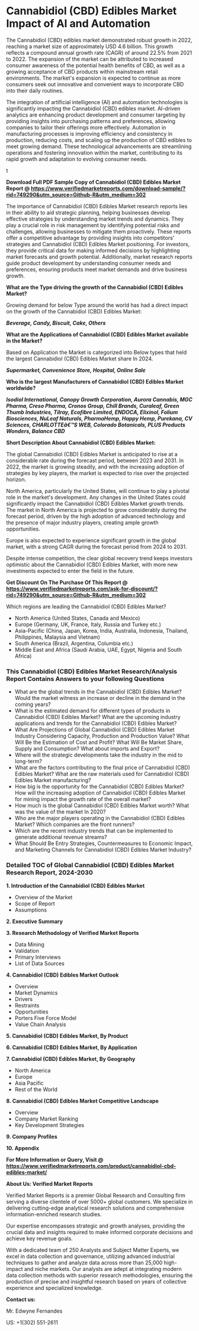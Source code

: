 <meta name="title" content="Global Cannabidiol (CBD) Edibles Market Impact of AI and Automation"><meta name="description" content="The Cannabidiol (CBD) edibles market demonstrated robust growth in 2022, reaching a market size of approximately USD 4.6 billion. This growth reflects a compound annua"><meta name="title" content="Cannabidiol (CBD) Edibles Market Size, Share, Scope, Trends, Growth, Opportunities, Analysis, Forecast"><h1>Cannabidiol (CBD) Edibles Market Impact of AI and Automation</h1><p>The Cannabidiol (CBD) edibles market demonstrated robust growth in 2022, reaching a market size of approximately USD 4.6 billion. This growth reflects a compound annual growth rate (CAGR) of around 22.5% from 2021 to 2022. The expansion of the market can be attributed to increased consumer awareness of the potential health benefits of CBD, as well as a growing acceptance of CBD products within mainstream retail environments. The market's expansion is expected to continue as more consumers seek out innovative and convenient ways to incorporate CBD into their daily routines.</p><p>The integration of artificial intelligence (AI) and automation technologies is significantly impacting the Cannabidiol (CBD) edibles market. AI-driven analytics are enhancing product development and consumer targeting by providing insights into purchasing patterns and preferences, allowing companies to tailor their offerings more effectively. Automation in manufacturing processes is improving efficiency and consistency in production, reducing costs, and scaling up the production of CBD edibles to meet growing demand. These technological advancements are streamlining operations and fostering innovation within the market, contributing to its rapid growth and adaptation to evolving consumer needs.</p>t</p><p id="" class=""><strong>Download Full PDF Sample Copy of Cannabidiol (CBD) Edibles Market Report @ <a href="https://www.verifiedmarketreports.com/download-sample/?rid=749290&utm_source=Github-R&utm_medium=302" target="_blank">https://www.verifiedmarketreports.com/download-sample/?rid=749290&utm_source=Github-R&utm_medium=302</a></strong></p><p>The importance of&nbsp;Cannabidiol (CBD) Edibles Market research reports lies in their ability to aid strategic planning, helping businesses develop effective strategies by understanding market trends and dynamics. They play a crucial role in risk management by identifying potential risks and challenges, allowing businesses to mitigate them proactively. These reports offer a competitive advantage by providing insights into competitors' strategies and Cannabidiol (CBD) Edibles Market positioning. For investors, they provide critical data for making informed decisions by highlighting market forecasts and growth potential. Additionally, market research reports guide product development by understanding consumer needs and preferences, ensuring products meet market demands and drive business growth.</p><p><strong>What are the&nbsp;Type driving the growth of the Cannabidiol (CBD) Edibles Market?</strong></p><p id="" class="">Growing demand for below Type around the world has had a direct impact on the growth of the Cannabidiol (CBD) Edibles Market:</p><em><strong>Beverage, Candy, Biscuit, Cake, Others</strong></em></p><strong>What are the&nbsp;Applications&nbsp;of Cannabidiol (CBD) Edibles Market available in the Market?</strong></p><p id="" class="">Based on Application the Market is categorized into Below types that held the largest Cannabidiol (CBD) Edibles Market share In 2024.</p><em><strong>Supermarket, Convenience Store, Hospital, Online Sale</strong></em></p><strong>Who is the largest Manufacturers of Cannabidiol (CBD) Edibles Market worldwide?</strong></p><p><em><strong>Isodiol International, Canopy Growth Corporation, Aurora Cannabis, MGC Pharma, Creso Pharma, Cronos Group, Chill Brands, Curaleaf, Green Thumb Industries, Tilray, Ecofibre Limited, ENDOCA, Elixinol, Folium Biosciences, NuLeaf Naturals, PharmaHemp, Happy Hemp, Purekana, CV Sciences, CHARLOTTEâ€™S WEB, Colorado Botanicals, PLUS Products Wonders, Balance CBD</strong></em></p><p id="" class=""><strong>Short Description About Cannabidiol (CBD) Edibles Market:</strong></p><p>The global Cannabidiol (CBD) Edibles Market is anticipated to rise at a considerable rate during the forecast period, between 2023 and 2031. In 2022, the market is growing steadily, and with the increasing adoption of strategies by key players, the market is expected to rise over the projected horizon.</p><p>North America, particularly the United States, will continue to play a pivotal role in the market's development. Any changes in the United States could significantly impact the Cannabidiol (CBD) Edibles Market growth trends. The market in North America is projected to grow considerably during the forecast period, driven by the high adoption of advanced technology and the presence of major industry players, creating ample growth opportunities.</p><p>Europe is also expected to experience significant growth in the global market, with a strong CAGR during the forecast period from 2024 to 2031.</p><p>Despite intense competition, the clear global recovery trend keeps investors optimistic about the Cannabidiol (CBD) Edibles Market, with more new investments expected to enter the field in the future.</p><p id="" class=""><strong>Get Discount On The Purchase Of This Report @ <a href="https://www.verifiedmarketreports.com/ask-for-discount/?rid=749290&utm_source=Github-R&utm_medium=302" target="_blank">https://www.verifiedmarketreports.com/ask-for-discount/?rid=749290&utm_source=Github-R&utm_medium=302</a></strong></p>Which regions are leading the Cannabidiol (CBD) Edibles Market?</p><ul><li>North America (United States, Canada and Mexico)</li><li>Europe (Germany, UK, France, Italy, Russia and Turkey etc.)</li><li>Asia-Pacific (China, Japan, Korea, India, Australia, Indonesia, Thailand, Philippines, Malaysia and Vietnam)</li><li>South America (Brazil, Argentina, Columbia etc.)</li><li>Middle East and Africa (Saudi Arabia, UAE, Egypt, Nigeria and South Africa)</li></ul><h3 id="" class="">This Cannabidiol (CBD) Edibles Market Research/Analysis Report Contains Answers to your following Questions</h3><ul><li>What are the global trends in the Cannabidiol (CBD) Edibles Market? Would the market witness an increase or decline in the demand in the coming years?</li><li>What is the estimated demand for different types of products in Cannabidiol (CBD) Edibles Market? What are the upcoming industry applications and trends for the Cannabidiol (CBD) Edibles Market?</li><li>What Are Projections of Global Cannabidiol (CBD) Edibles Market Industry Considering Capacity, Production and Production Value? What Will Be the Estimation of Cost and Profit? What Will Be Market Share, Supply and Consumption? What about imports and Export?</li><li>Where will the strategic developments take the industry in the mid to long-term?</li><li>What are the factors contributing to the final price of Cannabidiol (CBD) Edibles Market? What are the raw materials used for Cannabidiol (CBD) Edibles Market manufacturing?</li><li>How big is the opportunity for the Cannabidiol (CBD) Edibles Market? How will the increasing adoption of Cannabidiol (CBD) Edibles Market for mining impact the growth rate of the overall market?</li><li>How much is the global Cannabidiol (CBD) Edibles Market worth? What was the value of the market In 2020?</li><li>Who are the major players operating in the Cannabidiol (CBD) Edibles Market? Which companies are the front runners?</li><li>Which are the recent industry trends that can be implemented to generate additional revenue streams?</li><li>What Should Be Entry Strategies, Countermeasures to Economic Impact, and Marketing Channels for Cannabidiol (CBD) Edibles Market Industry?</li></ul><h3 id="" class="">Detailed TOC of Global Cannabidiol (CBD) Edibles Market Research Report, 2024-2030</h3><p id="" class=""><strong>1. Introduction of the Cannabidiol (CBD) Edibles Market</strong></p><ul><li>Overview of the Market</li><li>Scope of Report</li><li>Assumptions</li></ul><p id="" class=""><strong>2. Executive Summary</strong></p><p id="" class=""><strong>3. Research Methodology of Verified Market Reports</strong></p><ul><li>Data Mining</li><li>Validation</li><li>Primary Interviews</li><li>List of Data Sources</li></ul><p id="" class=""><strong>4. Cannabidiol (CBD) Edibles Market Outlook</strong></p><ul><li>Overview</li><li>Market Dynamics</li><li>Drivers</li><li>Restraints</li><li>Opportunities</li><li>Porters Five Force Model</li><li>Value Chain Analysis</li></ul><p id="" class=""><strong>5. Cannabidiol (CBD) Edibles Market, By Product</strong></p><p id="" class=""><strong>6. Cannabidiol (CBD) Edibles Market, By Application</strong></p><p id="" class=""><strong>7. Cannabidiol (CBD) Edibles Market, By Geography</strong></p><ul><li>North America</li><li>Europe</li><li>Asia Pacific</li><li>Rest of the World</li></ul><p id="" class=""><strong>8. Cannabidiol (CBD) Edibles Market Competitive Landscape</strong></p><ul><li>Overview</li><li>Company Market Ranking</li><li>Key Development Strategies</li></ul><p id="" class=""><strong>9. Company Profiles</strong></p><p id="" class=""><strong>10. Appendix</strong></p><p id="" class=""><strong>For More Information or Query, Visit @ <a href="https://www.verifiedmarketreports.com/product/cannabidiol-cbd-edibles-market/" target="_blank">https://www.verifiedmarketreports.com/product/cannabidiol-cbd-edibles-market/</a></strong></p><p id="" class=""><strong>About Us: Verified Market Reports</strong></p><p id="" class="">Verified Market Reports is a premier Global Research and Consulting firm serving a diverse clientele of over 5000+ global customers. We specialize in delivering cutting-edge analytical research solutions and comprehensive information-enriched research studies.</p><p id="" class="">Our expertise encompasses strategic and growth analyses, providing the crucial data and insights required to make informed corporate decisions and achieve key revenue goals.</p><p id="" class="">With a dedicated team of 250 Analysts and Subject Matter Experts, we excel in data collection and governance, utilizing advanced industrial techniques to gather and analyze data across more than 25,000 high-impact and niche markets. Our analysts are adept at integrating modern data collection methods with superior research methodologies, ensuring the production of precise and insightful research based on years of collective experience and specialized knowledge.</p><p id="" class=""><strong>Contact us:</strong></p><p id="" class="">Mr. Edwyne Fernandes</p><p id="" class="">US: +1(302) 551-2611</p>